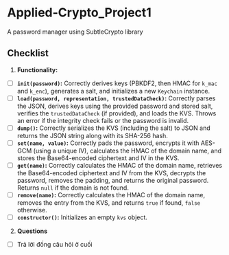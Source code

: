 # Applied-Crypto_Project1
A password manager using SubtleCrypto library

## Checklist

1.  **Functionality:**
    
- [ ]   **`init(password)`:** Correctly derives keys (PBKDF2, then HMAC for `k_mac` and `k_enc`), generates a salt, and initializes a new `Keychain` instance.
- [ ]   **`load(password, representation, trustedDataCheck)`:** Correctly parses the JSON, derives keys using the provided password and stored salt, verifies the `trustedDataCheck` (if provided), and loads the KVS. Throws an error if the integrity check fails or the password is invalid.
- [ ]   **`dump()`:** Correctly serializes the KVS (including the salt) to JSON and returns the JSON string along with its SHA-256 hash.
- [ ]   **`set(name, value)`:** Correctly pads the password, encrypts it with AES-GCM (using a unique IV), calculates the HMAC of the domain name, and stores the Base64-encoded ciphertext and IV in the KVS.
- [ ]   **`get(name)`:** Correctly calculates the HMAC of the domain name, retrieves the Base64-encoded ciphertext and IV from the KVS, decrypts the password, removes the padding, and returns the original password. Returns `null` if the domain is not found.
- [ ]   **`remove(name)`:** Correctly calculates the HMAC of the domain name, removes the entry from the KVS, and returns `true` if found, `false` otherwise.
- [ ]   **`constructor()`:** Initializes an empty `kvs` object.

2. **Questions**

- [ ]   Trả lời đống câu hỏi ở cuối
